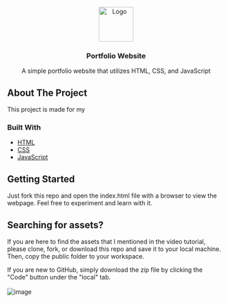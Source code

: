                          
<br/>
<div align="center">
<a href="https://nextdevs.tech/">
  <img src="https://nextdevs.tech/_next/static/media/next_devs_logo.e37fd0c6.svg" alt="Logo" width="80" height="80">
</a>
<h3 align="center">Portfolio Website</h3>
<p align="center">
  A simple portfolio website that utilizes HTML, CSS, and JavaScript
</p>
</div>

 ## About The Project

This project is made for my 
  
 ### Built With

- [HTML](https://developer.mozilla.org/en-US/docs/Web/HTML)
- [CSS](https://developer.mozilla.org/en-US/docs/Web/CSS)
- [JavaScript](https://developer.mozilla.org/en-US/docs/Web/JavaScript)
  
 ## Getting Started
 
 Just fork this repo and open the index.html file with a browser to view the webpage. Feel free to experiment and learn with it.

 ## Searching for assets?

If you are here to find the assets that I mentioned in the video tutorial, please clone, fork, or download this repo and save it to your local machine. Then, copy the public folder to your workspace.

If you are new to GitHub, simply download the zip file by clicking the "Code" button under the "local" tab. <br><br>
![image](https://github.com/vn-aj-vngrd/portfolio-website-tutorial/assets/75025770/d1f99b4f-8a81-4f2a-946c-6ae5c1e34f4c)


